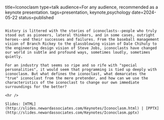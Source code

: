 title=Iconoclasm
type=talk
audience=For any audience, recommended as a keynote presentation.
tags=presentation, keynote,psychology
date=2024-05-22
status=published
~~~~~~

History is littered with the stories of iconoclasts--people who truly stood out as pioneers, lateral thinkers, and in some cases, outright heroes--and their successes and failures. From the baseball management vision of Branch Rickey to the glassblowing vision of Dale Chihuly to the engineering design vision of Steve Jobs, iconoclasts have changed our world in subtle and profound ways, sometimes loudly, sometimes quietly.

For an industry that seems so ripe and so rife with "special personalities", it would seem that programming is tied up deeply with iconoclasm. But what defines the iconoclast, what demarcates the "true" iconoclast from the mere pretender, and how can we use the characteristics of the iconoclast to change our own immediate surroundings for the better?
    
<hr />

Slides: [HTML](http://slides.newardassociates.com/Keynotes/Iconoclasm.html) | [PPTX](http://slides.newardassociates.com/Keynotes/Iconoclasm.pptx)
